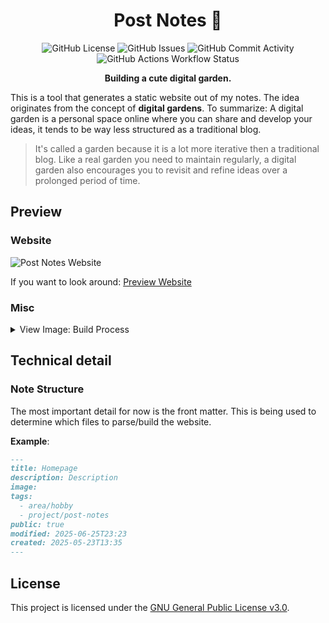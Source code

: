 <div align="center">
  <h1>Post Notes 🦕</h1>
  <div>
    <img alt="GitHub License" src="https://img.shields.io/github/license/Tim-Raphael/post_notes">
    <img alt="GitHub Issues" src="https://img.shields.io/github/issues/Tim-Raphael/post_notes">
    <img alt="GitHub Commit Activity" src="https://img.shields.io/github/commit-activity/m/Tim-Raphael/post_notes">
    <img alt="GitHub Actions Workflow Status" src="https://img.shields.io/github/actions/workflow/status/Tim-Raphael/post_notes/release.yml">
  </div>
  <p><strong>Building a cute digital garden.</strong></p>
</div>

  This is a tool that generates a static website out of my notes. The idea originates from the concept of **digital gardens**. To summarize: A digital garden is a personal space online where you can share and develop your ideas, it tends to be way less structured as a traditional blog.

  > It's called a garden because it is a lot more iterative then a traditional blog. Like a real garden you need to maintain regularly, a digital garden also encourages you to revisit and refine ideas over a prolonged period of time.

## Preview

### Website

<img alt="Post Notes Website" src="https://github.com/user-attachments/assets/678cbc00-4e92-4895-af3c-f11f0ab1fae2" />

If you want to look around: [Preview Website](https://tim-raphael.github.io/post_notes_output/)

### Misc 

<details>
  <summary>View Image: Build Process</summary>
  <img alt="Build Process" src="https://github.com/user-attachments/assets/f4da2c52-33d1-4842-842a-1dab59a276a9" />
</details>

## Technical detail

### Note Structure

The most important detail for now is the front matter. This is being used to determine which files to parse/build the website.

**Example**:

```md
---
title: Homepage
description: Description
image: 
tags:
  - area/hobby
  - project/post-notes
public: true
modified: 2025-06-25T23:23
created: 2025-05-23T13:35
---
```

## License

This project is licensed under the [GNU General Public License v3.0](LICENSE).
